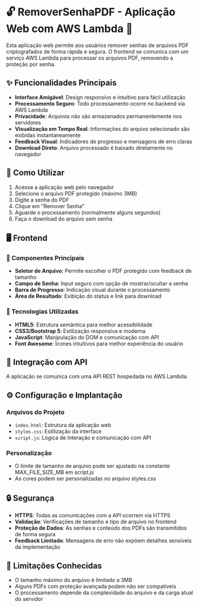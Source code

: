 # 🔓 RemoverSenhaPDF - Aplicação Web com AWS Lambda 📄

Esta aplicação web permite aos usuários remover senhas de arquivos PDF criptografados de forma rápida e segura. O frontend se comunica com um serviço AWS Lambda para processar os arquivos PDF, removendo a proteção por senha.

## ✨ Funcionalidades Principais

* **Interface Amigável**: Design responsivo e intuitivo para fácil utilização
* **Processamento Seguro**: Todo processamento ocorre no backend via AWS Lambda
* **Privacidade**: Arquivos não são armazenados permanentemente nos servidores
* **Visualização em Tempo Real**: Informações do arquivo selecionado são exibidas instantaneamente
* **Feedback Visual**: Indicadores de progresso e mensagens de erro claras
* **Download Direto**: Arquivo processado é baixado diretamente no navegador

## 🚀 Como Utilizar

1. Acesse a aplicação web pelo navegador
2. Selecione o arquivo PDF protegido (máximo 3MB)
3. Digite a senha do PDF
4. Clique em "Remover Senha"
5. Aguarde o processamento (normalmente alguns segundos)
6. Faça o download do arquivo sem senha

## 🖥️ Frontend

### 📄 Componentes Principais

* **Seletor de Arquivo**: Permite escolher o PDF protegido com feedback de tamanho
* **Campo de Senha**: Input seguro com opção de mostrar/ocultar a senha
* **Barra de Progresso**: Indicação visual durante o processamento
* **Área de Resultado**: Exibição do status e link para download

### 🎨 Tecnologias Utilizadas

* **HTML5**: Estrutura semântica para melhor acessibilidade
* **CSS3/Bootstrap 5**: Estilização responsiva e moderna
* **JavaScript**: Manipulação do DOM e comunicação com API
* **Font Awesome**: Ícones intuitivos para melhor experiência do usuário

## 🔌 Integração com API

A aplicação se comunica com uma API REST hospedada no AWS Lambda.

## ⚙️ Configuração e Implantação

### Arquivos do Projeto
- `index.html`: Estrutura da aplicação web
- `styles.css`: Estilização da interface
- `script.js`: Lógica de interação e comunicação com API

### Personalização
- O limite de tamanho de arquivo pode ser ajustado na constante MAX_FILE_SIZE_MB em script.js
- As cores podem ser personalizadas no arquivo styles.css

## 🔒 Segurança

- **HTTPS**: Todas as comunicações com a API ocorrem via HTTPS
- **Validação**: Verificações de tamanho e tipo de arquivo no frontend
- **Proteção de Dados**: As senhas e conteúdo dos PDFs são transmitidos de forma segura
- **Feedback Limitado**: Mensagens de erro não expõem detalhes sensíveis da implementação

## 📝 Limitações Conhecidas

- O tamanho máximo do arquivo é limitado a 3MB
- Alguns PDFs com proteção avançada podem não ser compatíveis
- O processamento depende da complexidade do arquivo e da carga atual do servidor
